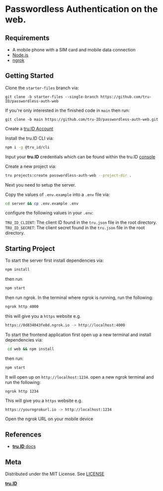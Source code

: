 # Passwordless Authentication on the web.

## Requirements

- A mobile phone with a SIM card and mobile data connection
- [Node.js](https://nodejs.org)
- [ngrok](https://ngrok.com/)

## Getting Started

Clone the `starter-files` branch via:

```
git clone -b starter-files --single-branch https://github.com/tru-ID/passwordless-auth-web
```

If you're only interested in the finished code in `main` then run:

```
git clone -b main https://github.com/tru-ID/passwordless-auth-web.git
```

Create a [tru.ID Account](https://tru.id)

Install the tru.ID CLI via:

```bash
npm i -g @tru_id/cli

```

Input your **tru.ID** credentials which can be found within the tru.ID [console](https://developer.tru.id/console)

Create a new project via:

```bash
tru projects:create passwordless-auth-web --project-dir .
```

Next you need to setup the server.

Copy the values of `.env.example` into a `.env` file via:

```bash
cd server && cp .env.example .env
```

configure the following values in your `.env`:

`TRU_ID_CLIENT`: The client ID found in the `tru.json` file in the root directory.
`TRU_ID_SECRET`: The client secret found in the `tru.json` file in the root directory.

## Starting Project

To start the server first install dependencies via:

```bash
npm install
```

then run

```bash
npm start
```

then run ngrok. In the terminal where ngrok is running, run the following:

```bash
ngrok http 4000
```

this will give you a `https` website e.g.

```bash
https://0d834043fe8d.ngrok.io -> http://localhost:4000
```

To start the frontend application first open up a new terminal and install dependencies via:

```bash
 cd web && npm install
```

then run:

```bash
npm start
```

It will open up on `http://localhost:1234`. open a new ngrok terminal and run the following:

```
ngrok http 1234
```

This will give you a `https` website e.g.

```bash
https://yourngrokurl.io -> http://localhost:1234
```

Open the ngrok URL on your mobile device

## References

- [**tru.ID** docs](https://developer.tru.id/docs)

## Meta

Distributed under the MIT License. See [LICENSE](https://github.com/tru-ID/passwordless-auth-web/blob/main/LICENSE.md)

[**tru.ID**](https://tru.id)
